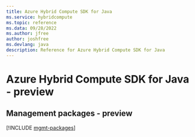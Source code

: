 ```yaml
---
title: Azure Hybrid Compute SDK for Java
ms.service: hybridcompute
ms.topic: reference
ms.data: 09/28/2022
ms.author: jfree
author: joshfree
ms.devlang: java
description: Reference for Azure Hybrid Compute SDK for Java
---
```

# Azure Hybrid Compute SDK for Java - preview

## Management packages - preview
[!INCLUDE [mgmt-packages](hybrid-compute-mgmt-index.md)]
